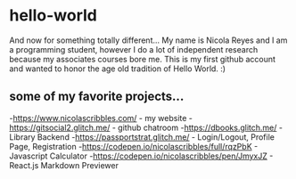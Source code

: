 # hello-world
And now for something totally different...
My name is Nicola Reyes and I am a programming student, however I do a lot of independent research because my associates courses bore me. This is my first github account and wanted to honor the age old tradition of Hello World. :)

## some of my favorite projects...
-https://www.nicolascribbles.com/ - my website
-https://gitsocial2.glitch.me/ - github chatroom
-https://dbooks.glitch.me/ - Library Backend
-https://passportstrat.glitch.me/ - Login/Logout, Profile Page, Registration
-https://codepen.io/nicolascribbles/full/rqzPbK - Javascript Calculator
-https://codepen.io/nicolascribbles/pen/JmyxJZ - React.js Markdown Previewer
